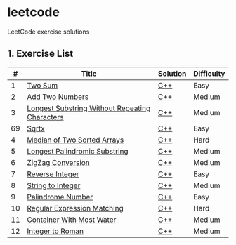 # leetcode
LeetCode exercise solutions

## 1. Exercise List
| # | Title | Solution | Difficulty |
|---| ----- | -------- | ---------- |
|1|[Two Sum](https://leetcode.com/problems/two-sum/) | [C++](./TwoSum/MapTwoSum.cpp) |Easy|
|2|[Add Two Numbers](https://leetcode.com/problems/add-two-numbers/) | [C++](./AddTwoNumbers/AddTwoNumbers.cpp) |Medium|
|3|[Longest Substring Without Repeating Characters](https://leetcode.com/problems/longest-substring-without-repeating-characters/) | [C++](./LongestUniqueSubstring/LongestUniqueSubstring.cpp) |Medium|
|69|[Sqrtx](https://leetcode.com/problems/sqrtx/) | [C++](./Sqrt/Sqrt.cpp) |Easy|
|4|[Median of Two Sorted Arrays](https://leetcode.com/problems/median-of-two-sorted-arrays/) | [C++](./MedianOfTwoSortedArray/MedianOfTwoSortedArrays.cpp) |Hard|
|5|[Longest Palindromic Substring](https://leetcode.com/problems/longest-palindromic-substring/) | [C++](./LongestPalindromicSubstring/LongestPalindromicSubstring.cpp) |Medium|
|6|[ZigZag Conversion](https://leetcode.com/problems/zigzag-conversion/) | [C++](./ZigZagConversion/ZigZagConversion.cpp) |Medium|
|7|[Reverse Integer](https://leetcode.com/problems/reverse-integer/) | [C++](./ReverseInteger/ReverseInteger.cpp) |Easy|
|8|[String to Integer](https://leetcode.com/problems/string-to-integer-atoi/) | [C++](./StringToInteger/StringToInteger.cpp) |Medium|
|9|[Palindrome Number](https://leetcode.com/problems/palindrome-number/) | [C++](./PalindromeNumber/PalindromeNumber.cpp) |Easy|
|10|[Regular Expression Matching](https://leetcode.com/problems/regular-expression-matching/) | [C++](./RegularExpression/RegularExpression.cpp) |Hard|
|11|[Container With Most Water](https://leetcode.com/problems/container-with-most-water/) | [C++](./ContainerWithMostWater/ContainerWithMostWater.cpp) |Medium|
|12|[ Integer to Roman](https://leetcode.com/problems/integer-to-roman/) | [C++](./IntegertoRoman/IntegertoRoman.cpp) |Medium|

